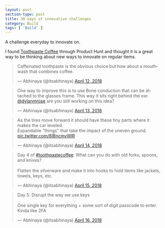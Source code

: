 ```yaml
---
layout: post
section-type: post
title: 30 days of innovative challenges
category: Build
tags: [ 'Build' ]
---
```


A challenge everyday to innovate on.

I found [Toothpaste Coffee](https://www.toothpaste.coffee) through Product Hunt and thought it is a great way to be thinking about new ways to innovate on regular items.


<blockquote class="twitter-tweet" data-lang="en"><p lang="en" dir="ltr">Caffeinated toothpaste is the obvious choice but how about a mouthwash that combines coffee.</p>&mdash; Abhinaya (@itsabhinaya) <a href="https://twitter.com/itsabhinaya/status/984403417631285248?ref_src=twsrc%5Etfw">April 12, 2018</a></blockquote> <script async src="https://platform.twitter.com/widgets.js" charset="utf-8"></script> 

<blockquote class="twitter-tweet" data-lang="en"><p lang="en" dir="ltr">One way to improve this is to use Bone conduction that can be attached to the glasses frame. This way it sits right behind the ear. <a href="https://twitter.com/dylanmrose?ref_src=twsrc%5Etfw">@dylanmrose</a> are you still working on this idea?</p>&mdash; Abhinaya (@itsabhinaya) <a href="https://twitter.com/itsabhinaya/status/984766444859809792?ref_src=twsrc%5Etfw">April 13, 2018</a></blockquote> <script async src="https://platform.twitter.com/widgets.js" charset="utf-8"></script> 

<blockquote class="twitter-tweet" data-lang="en"><p lang="en" dir="ltr">As the tires move forward it should have these tiny parts where it makes the car leveled. <br>Expandable &quot;things&quot; that take the impact of the uneven ground. <a href="https://t.co/6lBncmvWlR">pic.twitter.com/6lBncmvWlR</a></p>&mdash; Abhinaya (@itsabhinaya) <a href="https://twitter.com/itsabhinaya/status/985220762914181121?ref_src=twsrc%5Etfw">April 14, 2018</a></blockquote> <script async src="https://platform.twitter.com/widgets.js" charset="utf-8"></script> 

<blockquote class="twitter-tweet" data-lang="en"><p lang="en" dir="ltr">Day 4 of <a href="https://twitter.com/hashtag/toothpastecoffee?src=hash&amp;ref_src=twsrc%5Etfw">#toothpastecoffee</a>: What can you do with old forks, spoons, and knives?<br><br>Flatten the silverware and make it into hooks to hold items like jackets, towels, keys, etc.</p>&mdash; Abhinaya (@itsabhinaya) <a href="https://twitter.com/itsabhinaya/status/985521951073538050?ref_src=twsrc%5Etfw">April 15, 2018</a></blockquote> <script async src="https://platform.twitter.com/widgets.js" charset="utf-8"></script> 

<blockquote class="twitter-tweet" data-lang="en"><p lang="en" dir="ltr">Day 5: Disrupt the way we use keys<br><br>One single key for everything + some sort of digit passcode to enter. Kinda like 2FA</p>&mdash; Abhinaya (@itsabhinaya) <a href="https://twitter.com/itsabhinaya/status/985856346645024769?ref_src=twsrc%5Etfw">April 16, 2018</a></blockquote> <script async src="https://platform.twitter.com/widgets.js" charset="utf-8"></script> 

